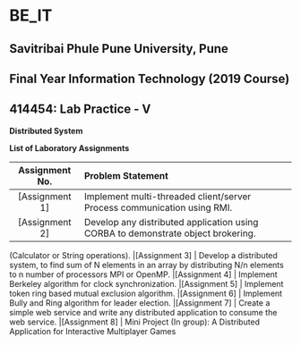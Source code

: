 # BE_IT
## Savitribai Phule Pune University, Pune
## Final Year Information Technology (2019 Course)
## 414454: Lab Practice - V
**Distributed System**

**List of Laboratory Assignments**


| Assignment No. | Problem Statement  |
| :--------------:  | :-------------- |
|[Assignment 1] | Implement multi-threaded client/server Process communication using RMI.
|[Assignment 2] | Develop any distributed application using CORBA to demonstrate object brokering.
(Calculator or String operations).
|[Assignment 3] | Develop a distributed system, to find sum of N elements in an array by distributing N/n elements to n number of processors MPI or OpenMP. 
|[Assignment 4] | Implement Berkeley algorithm for clock synchronization.
|[Assignment 5] | Implement token ring based mutual exclusion algorithm.
|[Assignment 6] | Implement Bully and Ring algorithm for leader election.
|[Assignment 7] | Create a simple web service and write any distributed application to consume the web service.
|[Assignment 8] | Mini Project (In group): A Distributed Application for Interactive Multiplayer Games


